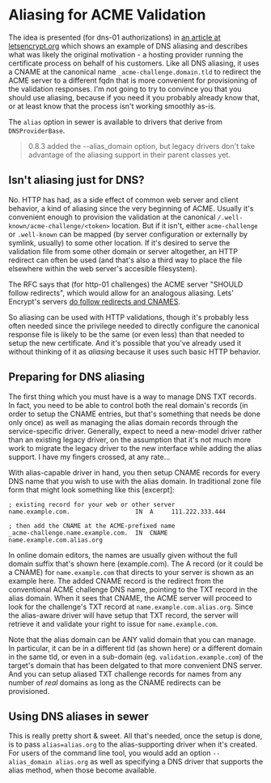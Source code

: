 # Aliasing for ACME Validation

The idea is presented (for dns-01 authorizations) in [an article at
letsencrypt.org](https://letsencrypt.org/2019/10/09/onboarding-your-customers-with-lets-encrypt-and-acme.html)
which shows an example of DNS aliasing and describes what was likely the
original motivation - a hosting provider running the certificate process on
behalf of his customers.  Like all DNS aliasing, it uses a CNAME at the
canonical name `_acme-challenge.domain.tld` to redirect the ACME server to a
different fqdn that is more convenient for provisioning of the validation
responses.  I'm not going to try to convince you that you should use
aliasing, because if you need it you probably already know that, or at least
know that the process isn't working smoothly as-is.

The `alias` option in sewer is available to drivers that derive from
`DNSProviderBase`.

>0.8.3 added the --alias_domain option, but legacy drivers don't take
advantage of the aliasing support in their parent classes yet.

## Isn't aliasing just for DNS?

No.  HTTP has had, as a side effect of common web server and client behavior,
a kind of aliasing since the very beginning of ACME.  Usually it's
convenient enough to provision the validation at the canonical
`/.well-known/acme-challenge/<token>` location.  But if it isn't, either
`acme-challenge` or `.well-known` can be mapped (by server configuration or
externally by symlink, usually) to some other location.  If it's desired to
serve the validation file from some other domain or server altogether, an
HTTP redirect can often be used (and that's also a third way to place the
file elsewhere within the web server's accesible filesystem).

The RFC says that (for http-01 challenges) the ACME server "SHOULD follow
redirects", which would allow for an analogous aliasing.  Lets' Encrypt's
servers [do follow redirects and
CNAMES](https://letsencrypt.org/docs/challenge-types/).

So aliasing can be used with HTTP validations, though it's probably less
often needed since the privilege needed to directly configure the canonical
response file is likely to be the same (or even less) than that needed to
setup the new certificate.  And it's possible that you've already used it
without thinking of it as _aliasing_ because it uses such basic HTTP
behavior.

## Preparing for DNS aliasing

The first thing which you must have is a way to manage DNS TXT records.  In
fact, you need to be able to control both the real domain's records (in
order to setup the CNAME entries, but that's something that needs be done
only once) as well as managing the alias domain records through the
service-specific driver.  Generally, expect to need a new-model driver
rather than an existing legacy driver, on the assumption that it's not much
more work to migrate the legacy driver to the new interface while adding the
alias support.  I have my fingers crossed, at any rate...

With alias-capable driver in hand, you then setup CNAME records for every
DNS name that you wish to use with the alias domain.  In traditional zone
file form that might look something like this [excerpt]:

    ; existing record for your web or other server
    name.example.com.                  IN  A     111.222.333.444

    ; then add the CNAME at the ACME-prefixed name
    _acme-challenge.name.example.com.  IN  CNAME name.example.com.alias.org

In online domain editors, the names are usually given without the full
domain suffix that's shown here (example.com).  The A record (or it could be
a CNAME) for `name.example.com` that directs to your server is shown as an
example here.
The added CNAME record is the redirect from the conventional ACME challenge
DNS name, pointing to the TXT record in the alias domain.  When it sees that
CNAME, the ACME server will proceed to look for the challenge's TXT record
at `name.example.com.alias.org`.  Since the alias-aware driver will have
setup that TXT record, the server will retrieve it and validate your right
to issue for `name.example.com`.

Note that the alias domain can be ANY valid domain that you can manage.  In
particular, it can be in a different tld (as shown here) or a different
domain in the same tld, or even in a sub-domain (eg. 
`validation.example.com`) of the target's domain that has been delgated to
that more convenient DNS server.  And you can setup aliased TXT challenge
records for names from any number of _real_ domains as long as the CNAME
redirects can be provisioned.

## Using DNS aliases in sewer

This is really pretty short & sweet.
All that's needed, once the setup is done, is to pass `alias=alias.org` to
the alias-supporting driver when it's created.
For users of the command line tool, you would add an option `--alias_domain
alias.org` as well as specifying a DNS driver that supports the alias
method, when those become available.
